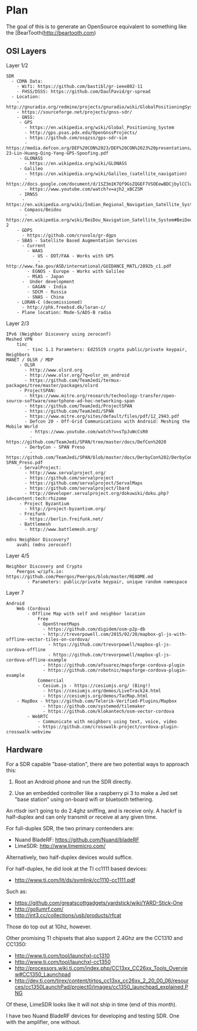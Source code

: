 # Plan

The goal of this is to generate an OpenSource equivalent to something like the [BearTooth(http://beartooth.com)

## OSI Layers

Layer 1/2

    SDR
      - CDMA Data:
        - Wifi: https://github.com/bastibl/gr-ieee802-11
        - FHSS/DSSS: https://github.com/DaulPavid/gr-spread
      - Location:
        - http://gnuradio.org/redmine/projects/gnuradio/wiki/GlobalPositioningSystem
        - https://sourceforge.net/projects/gnss-sdr/
        - GNSS:
         - GPS
           - https://en.wikipedia.org/wiki/Global_Positioning_System
           - http://gps.psas.pdx.edu/OpenGnssProjects/
           - https://github.com/osqzss/gps-sdr-sim
           - https://media.defcon.org/DEF%20CON%2023/DEF%20CON%2023%20presentations/DEFCON-23-Lin-Huang-Qing-Yang-GPS-Spoofing.pdf
         - GLONASS
           - https://en.wikipedia.org/wiki/GLONASS
         - Galileo
           - https://en.wikipedia.org/wiki/Galileo_(satellite_navigation)
           - https://docs.google.com/document/d/1SZ3m1K7Qf9GsZQGEF7VSOEewBDCjbylCClw9rSXwG7Y/edit
           - https://www.youtube.com/watch?v=ajh2_xBCZSM
         - IRNSS
          - https://en.wikipedia.org/wiki/Indian_Regional_Navigation_Satellite_System
         - Compass/Beidou
           - https://en.wikipedia.org/wiki/BeiDou_Navigation_Satellite_System#BeiDou-2
        - GDPS
          - https://github.com/cruvolo/gr-dgps
        - SBAS - Satellite Based Augmentation Services
          - Current
            - WAAS
              - US - DOT/FAA - Works with GPS
                -  http://www.faa.gov/ASD/international/GUIDANCE_MATL/2892b_c1.pdf
            - EGNOS - Europe - Works with Galileo 
            - MSAS - Japan
          -  Under development
            - GAGAN - India
            - SDCM - Russia
            - SNAS - China
        - LORAN-C (decomissioned)
          - http://phk.freebsd.dk/loran-c/
        - Plane location: Mode-S/ADS-B radio

Layer 2/3

    IPv6 (Neighbor Discovery using zeroconf)
    Meshed VPN
        tinc
            - tinc 1.1 Parameters: Ed25519 crypto public/private keypair, Neighbors
    MANET / OLSR / MDP
         - OLSR
           - http://www.olsrd.org
           - http://www.olsr.org/?q=olsr_on_android
           - https://github.com/TeamJedi/termux-packages/tree/master/packages/olsrd
         - ProjectSPAN:
           - https://www.mitre.org/research/technology-transfer/open-source-software/smartphone-ad-hoc-networking-span
           - https://github.com/TeamJedi/ProjectSPAN
           - https://github.com/TeamJedi/SPAN
           - https://www.mitre.org/sites/default/files/pdf/12_2943.pdf
           - Defcon 20 - Off-Grid Communications with Android: Meshing the Mobile World
             - https://www.youtube.com/watch?v=sTpJuWcCsR0
             - https://github.com/TeamJedi/SPAN/tree/master/docs/DefCon%2020
           - DerbyCon - SPAN Preso
             -  https://github.com/TeamJedi/SPAN/blob/master/docs/DerbyCon%202/DerbyCon-SPAN_Preso.pdf
         - ServalProject:
           - http://www.servalproject.org/
           - https://github.com/servalproject
           - https://github.com/servalproject/ServalMaps
           - https://github.com/servalproject/lbard
           - http://developer.servalproject.org/dokuwiki/doku.php?id=content:tech:rhizome
         - Project Byzantium
           - http://project-byzantium.org/
         - Freifunk
           - https://berlin.freifunk.net/
         - Battlemesh
           - http://www.battlemesh.org/

    mdns Neighbor Discovery?
        avahi (mdns zeroconf)

Layer 4/5

    Neighbor Discovery and Crypto
        Peergos w/ipfs.io: https://github.com/Peergos/Peergos/blob/master/README.md
            - Parameters: public/private keypair, unique random namespace

Layer 7

    Android
        Web (Cordova)
            - Offline Map with self and neighbor location
                Free
                - OpenStreetMaps
                  - https://github.com/digidem/osm-p2p-db
                  - http://trevorpowell.com/2015/02/20/mapbox-gl-js-with-offline-vector-tiles-on-cordova/
                    - https://github.com/trevorpowell/mapbox-gl-js-cordova-offline
                    - https://github.com/trevorpowell/mapbox-gl-js-cordova-offline-example
                  - https://github.com/afsuarez/mapsforge-cordova-plugin
                  - https://github.com/robotnic/mapsforge-cordova-plugin-example
                Commercial
                - Cesium.js - https://cesiumjs.org/ (Bing!)
                  - https://cesiumjs.org/demos/LiveTrack24.html
                  - https://cesiumjs.org/demos/TacMap.html
		- MapBox - https://github.com/Telerik-Verified-Plugins/Mapbox
                  - https://github.com/systemed/tilemaker
                  - https://github.com/klokantech/osm-vector-cordova
            - WebRTC
                - Communicate with neighbors using text, voice, video
                - https://github.com/crosswalk-project/cordova-plugin-crosswalk-webview

## Hardware

For a SDR capable "base-station", there are two potential ways to approach this:

1. Root an Android phone and run the SDR directly.

2. Use an embedded controller like a raspberry pi 3 to make a Jed set "base station" using on-board wifi or bluetooth tethering.

An rtlsdr isn’t going to do 2.4ghz sniffing, and is receive only.
A hackrf is half-duplex and can only transmit _or_ receive at any given time.

For full-duplex SDR, the two primary contenders are:

 - Nuand BladeRF: https://github.com/Nuand/bladeRF
 - LimeSDR: http://www.limemicro.com/

Alternatively, two half-duplex devices would suffice.

For half-duplex, he did look at the TI cc1111 based devices:

  - http://www.ti.com/lit/ds/symlink/cc1110-cc1111.pdf

Such as:

  - https://github.com/greatscottgadgets/yardstick/wiki/YARD-Stick-One
  - http://gollumrf.com/
  - http://int3.cc/collections/usb/products/rfcat

Those do top out at 1Ghz, however.

Other promising TI chipsets that also support 2.4Ghz are the CC1310 and CC1350:

  - http://www.ti.com/tool/launchxl-cc1310
  - http://www.ti.com/tool/launchxl-cc1350
  - http://processors.wiki.ti.com/index.php/CC13xx_CC26xx_Tools_Overview#CC1350_Launchpad
  - http://dev.ti.com/tirex/content/tirtos_cc13xx_cc26xx_2_20_00_06/resources/cc1350LaunchPad/project0/images/cc1350_launchpad_explained.PNG

Of these, LimeSDR looks like it will not ship in time (end of this month).

I have two Nuand BladeRF devices for developing and testing SDR. One with the amplifier, one without.

